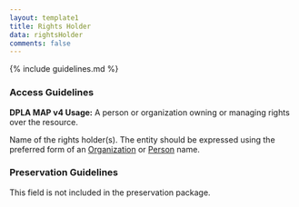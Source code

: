 ```yaml
---
layout: template1
title: Rights Holder
data: rightsHolder
comments: false
---
```


{% include guidelines.md %}

### Access Guidelines

**DPLA MAP v4 Usage:** A person or organization owning or managing rights over the resource.

Name of the rights holder(s). The entity should be expressed using the preferred form of an [Organization](https://id.lib.uh.edu/ark:/84475/au4982x468p) or [Person](https://id.lib.uh.edu/ark:/84475/au5426m1724) name.

### Preservation Guidelines

This field is not included in the preservation package.
